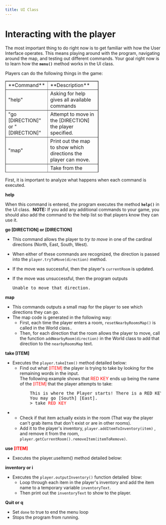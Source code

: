 ```yaml
---
title: UI Class
---
```


Interacting with the player
====

The most important thing to do right now is to get familiar with how the User Interface operates. This means playing around with the program, navigating around the map, and testing out different commands. Your goal right now is to learn how the **`menu()`** method works in the UI class.

Players can do the following things in the game:

<table style="border-collapse: collapse; width: 59.9815%; height: 296px;" border="1">

<tbody>

<tr style="height: 24px;">

<td style="width: 25.68%; height: 24px;">**Command**</td>

<td style="width: 74.32%; height: 24px;">**Description**</td>

</tr>

<tr style="height: 24px;">

<td style="width: 25.68%; height: 24px;">"help"</td>

<td style="width: 74.32%; height: 24px;">Asking for help gives all available commands</td>

</tr>

<tr>

<td style="width: 25.68%;">"go [DIRECTION]" or "[DIRECTION]"</td>

<td style="width: 74.32%;">Attempt to move in the [DIRECTION] the player specified.</td>

</tr>

<tr style="height: 24px;">

<td style="width: 25.68%; height: 24px;">"map"</td>

<td style="width: 74.32%; height: 24px;">Print out the map to show which directions the player can move.</td>

</tr>

<tr style="height: 24px;">

<td style="width: 25.68%; height: 24px;">"take [ITEM]"</td>

<td style="width: 74.32%; height: 24px;">Take from the room the [ITEM] that the player specified. the [ITEM] will be placed in the player's inventory.</td>

</tr>

<tr style="height: 24px;">

<td style="width: 25.68%; height: 24px;">"use [ITEM]"</td>

<td style="width: 74.32%; height: 24px;">Use the [ITEM] that the player specified. The [ITEM] will only work if they are in the correct room to activate an EVENT.</td>

</tr>

<tr style="height: 24px;">

<td style="width: 25.68%; height: 24px;">"inventory" or "i"</td>

<td style="width: 74.32%; height: 24px;">Prints out every item in the player's inventory.</td>

</tr>

<tr style="height: 24px;">

<td style="width: 25.68%; height: 24px;">"quit" or "q"</td>

<td style="width: 74.32%; height: 24px;">Quit the game.</td>

</tr>

</tbody>

</table>

First, it is important to analyze what happens when each command is executed. 

**help**

When this command is entered, the program executes the method **`help()`** in the UI class.  **NOTE:** If you add any additional commands to your game, you should also add the command to the help list so that players know they can use it.

**go [DIRECTION] or [DIRECTION]**

*   This command allows the player to _try to move_ in one of the cardinal directions (North, East, South, West).
*   When either of these commands are recognized, the direction is passed into the `player.tryToMove(direction)` method.
*   If the move was successful, then the player's `currentRoom` is updated. 
*   If the move was unsuccessful, then the program outputs

    <pre>Unable to move that direction.</pre>

**map**

*   This commands outputs a small map for the player to see which directions they can go.
*   The map code is generated in the following way:
    *   First, each time the player enters a room, `resetNearbyRoomsMap()` is called in the World class..
    *   Then, for each direction that the room allows the player to move, call the function `addNearbyRoom(direction)` in the World class to add that direction to the `nearbyRoomsMap` text.

**take [ITEM]**

*   Executes the `player.takeItem()` method detailed below:
    *   Find out what <span style="color: #ff0000;">[ITEM]</span> the player is trying to take by looking for the remaining words in the input.  
        The following example shows that <span style="color: #ff0000;">RED KEY</span> ends up being the name of the <span style="color: #ff0000;">[ITEM]</span> that the player attempts to take:

<pre style="padding-left: 80px;">This is where the Player starts! There is a RED KEY that has been meticulously carved to be shaped like an alligator.  
You may go [South] [East].  
> take <span style="color: #ff0000;">RED KEY  
</span></pre>

*   *   Check if that item actually exists in the room (That way the player can't grab items that don't exist or are in other rooms). 
    *   Add it to the player's inventory, `player.addItemToInventory(item)` , and remove it from the room, `player.getCurrentRoom().removeItem(itemToRemove)`.

**use <span style="color: #ff0000;">[ITEM]</span>**

*   Executes the player.useItem() method detailed below:

**inventory or i**

*   Executes the `player.outputInventory()` function detailed  blow:
    *   Loop through each item in the player's inventory and add the item name to a temporary variable `inventoryText`.
    *   Then print out the `inventoryText` to show to the player.

**Quit or q**

*   Set `done` to true to end the menu loop
*   Stops the program from running.
